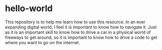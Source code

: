 # hello-world
This repository is to help me learn how to use this resource.
In an ever expanding digital world, I feel it is important to know how to navigate it. Just as it is an important skill to know how to drive a car in a physical world of freeways to get around, so it is important to know how to drive a code to get where you want to go on the internet.
